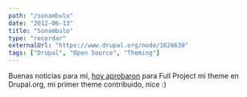 ```yaml
---
path: "/sonambulo"
date: "2012-06-13"
title: "Sonambulo"
type: "recordar"
externalUrl: "https://www.drupal.org/node/1626630"
tags: ["Drupal", "Open Source", "Theming"]
---
```


Buenas noticias para mí, [hoy aprobaron](http://drupal.org/node/1626630) para Full Project mi theme en Drupal.org, mi primer theme contribuido, nice :)
